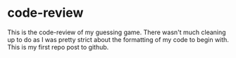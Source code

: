 # code-review

This is the code-review of my guessing game.
There wasn't much cleaning up to do as I was pretty strict about the formatting of my code to begin with.
This is my first repo post to github.
